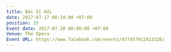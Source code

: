 ```yaml
---
title: Bác Sĩ Hải
date: 2017-07-17 08:34:00 +07:00
position: 33
Event date: 2017-07-20 00:00:00 +07:00
Venue: The Opera
Event URL: https://www.facebook.com/events/877457912413326/
---
```


